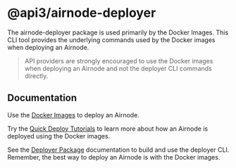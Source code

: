 # @api3/airnode-deployer

The airnode-deployer package is used primarily by the Docker Images. This CLI tool provides the underlying commands used by the Docker images when deploying an Airnode.

> API providers are strongly encouraged to use the Docker images when deploying an Airnode and not the deployer CLI commands directly.

## Documentation

Use the [Docker Images](https://docs.api3.org/airnode/latest/grp-providers/docker/) to deploy an Airnode.

Try the [Quick Deploy Tutorials](https://docs.api3.org/airnode/latest/grp-providers/tutorial/) to learn more about how an Airnode is deployed using the Docker images.

See the [Deployer Package](https://docs.api3.org/airnode/latest/reference/packages/deployer.html) documentation to build and use the deployer CLI. Remember, the best way to deploy an Airnode is with the Docker images.